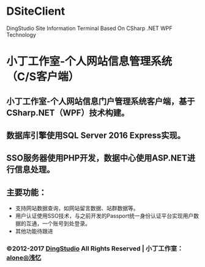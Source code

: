 # DSiteClient
DingStudio Site Information Terminal Based On CSharp .NET WPF Technology

# 小丁工作室-个人网站信息管理系统（C/S客户端）
## 小丁工作室-个人网站信息门户管理系统客户端，基于CSharp.NET（WPF）技术构建。
## 数据库引擎使用SQL Server 2016 Express实现。
## SSO服务器使用PHP开发，数据中心使用ASP.NET进行信息处理。

## 主要功能：
- 支持网站数据查询，如网站留言数据、站群数据等。
- 用户认证使用SSO技术，与之前开发的Passport统一身份认证平台实现用户数据的互通，一个账号到处登录。
- 其他功能待跟进

### &copy;2012-2017 <a href="http://www.dingstudio.cn" target="_blank">DingStudio</a> All Rights Reserved | 小丁工作室：<a href="https://954759397.qzone.qq.com" target="_blank">alone◎浅忆</a>
